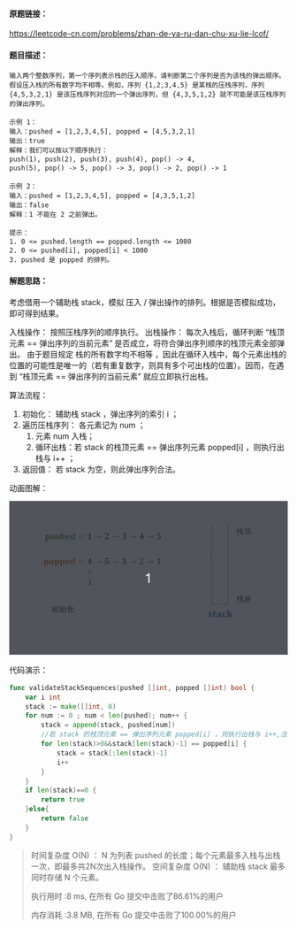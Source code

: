 #### 原题链接：

https://leetcode-cn.com/problems/zhan-de-ya-ru-dan-chu-xu-lie-lcof/



#### 题目描述：

```
输入两个整数序列，第一个序列表示栈的压入顺序，请判断第二个序列是否为该栈的弹出顺序。假设压入栈的所有数字均不相等。例如，序列 {1,2,3,4,5} 是某栈的压栈序列，序列 {4,5,3,2,1} 是该压栈序列对应的一个弹出序列，但 {4,3,5,1,2} 就不可能是该压栈序列的弹出序列。

示例 1：
输入：pushed = [1,2,3,4,5], popped = [4,5,3,2,1]
输出：true
解释：我们可以按以下顺序执行：
push(1), push(2), push(3), push(4), pop() -> 4,
push(5), pop() -> 5, pop() -> 3, pop() -> 2, pop() -> 1

示例 2：
输入：pushed = [1,2,3,4,5], popped = [4,3,5,1,2]
输出：false
解释：1 不能在 2 之前弹出。
 
提示：
1. 0 <= pushed.length == popped.length <= 1000
2. 0 <= pushed[i], popped[i] < 1000
3. pushed 是 popped 的排列。
```



#### 解题思路：

考虑借用一个辅助栈 stack，模拟 压入 / 弹出操作的排列。根据是否模拟成功，即可得到结果。

入栈操作： 按照压栈序列的顺序执行。
出栈操作： 每次入栈后，循环判断 “栈顶元素 == 弹出序列的当前元素” 是否成立，将符合弹出序列顺序的栈顶元素全部弹出。
由于题目规定 栈的所有数字均不相等 ，因此在循环入栈中，每个元素出栈的位置的可能性是唯一的（若有重复数字，则具有多个可出栈的位置）。因而，在遇到 “栈顶元素 == 弹出序列的当前元素” 就应立即执行出栈。

算法流程：

1. 初始化： 辅助栈 stack ，弹出序列的索引 i ；
2. 遍历压栈序列： 各元素记为 num ；
   1. 元素 num 入栈；
   2. 循环出栈：若 stack 的栈顶元素 == 弹出序列元素 popped[i] ，则执行出栈与 i++ ；
3. 返回值： 若 stack 为空，则此弹出序列合法。



动画图解：

![offer31](image/offer31.gif)

代码演示：

```go
func validateStackSequences(pushed []int, popped []int) bool {
    var i int 
    stack := make([]int, 0)
    for num := 0 ; num < len(pushed); num++ {
        stack = append(stack, pushed[num])
        //若 stack 的栈顶元素 == 弹出序列元素 popped[i] ，则执行出栈与 i++,注意这个是for循环而不是if
        for len(stack)>0&&stack[len(stack)-1] == popped[i] {
            stack = stack[:len(stack)-1]
            i++
        }
    }
    if len(stack)==0 {
        return true
    }else{
        return false
    } 
}

```

> 时间复杂度 O(N) ：  N 为列表 pushed 的长度；每个元素最多入栈与出栈一次，即最多共2N次出入栈操作。
> 空间复杂度 O(N) ： 辅助栈 stack 最多同时存储 N 个元素。
>
> 执行用时 :8 ms, 在所有 Go 提交中击败了86.61%的用户
>
> 内存消耗 :3.8 MB, 在所有 Go 提交中击败了100.00%的用户